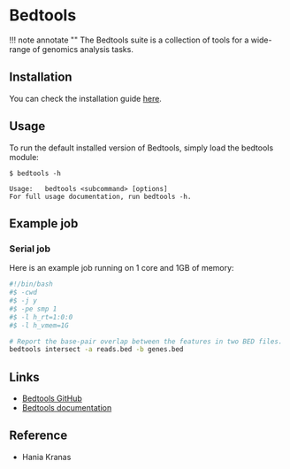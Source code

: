 # Bedtools

!!! note annotate ""
    The Bedtools suite is a collection of tools for a wide-range of genomics analysis tasks.

## Installation

You can check the installation guide [here](https://bedtools.readthedocs.io/en/latest/content/installation.html).

## Usage
To run the default installed version of Bedtools, simply load the bedtools module:

```
$ bedtools -h

Usage:   bedtools <subcommand> [options]
For full usage documentation, run bedtools -h.
```

## Example job
### Serial job
Here is an example job running on 1 core and 1GB of memory:

```bash
#!/bin/bash
#$ -cwd
#$ -j y
#$ -pe smp 1
#$ -l h_rt=1:0:0
#$ -l h_vmem=1G

# Report the base-pair overlap between the features in two BED files.
bedtools intersect -a reads.bed -b genes.bed
```

## Links

- [Bedtools GitHub](https://github.com/arq5x/bedtools2)
- [Bedtools documentation](https://bedtools.readthedocs.io/en/latest/index.html#)

## Reference

- Hania Kranas